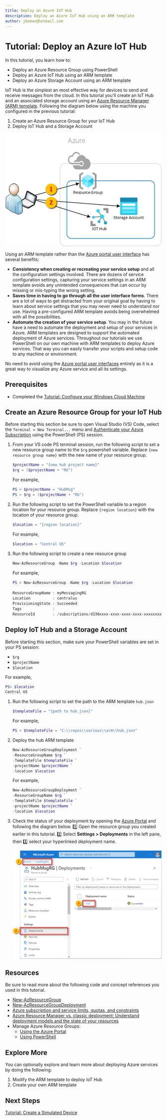 ```yaml
---
title: Deploy an Azure IoT Hub
description: Deploy an Azure IoT Hub using an ARM template 
author: jbeman@hotmail.com
---
```


# Tutorial: Deploy an Azure IoT Hub

In this tutorial, you learn how to:

- Deploy an Azure Resource Group using PowerShell
- Deploy an Azure IoT Hub using an ARM template
- Deploy an Azure Storage Account using an ARM template

IoT Hub is the simplest an most effective way for devices to send and receive messages from the cloud. In this tutorial you'll create an IoT Hub and an associated storage account using an [Azure Resource Manager (ARM) template](https://learn.microsoft.com/azure/azure-resource-manager/templates/overview). Following the diagram below using the machine you configured in the previous tutorial:

1. Create an Azure Resource Group for your IoT Hub
1. Deploy IoT Hub and a Storage Account

![lnk_deployiothub]

Using an ARM template rather than the [Azure portal user interface](https://portal.azure.com) has several benefits:

- **Consistency when creating or recreating your service setup** and all the configuration settings involved. There are dozens of service configuration settings, capturing your service settings in an ARM template avoids any unintended consequences that can occur by missing or mis-typing the wrong setting.
- **Saves time in having to go through all the user interface forms**. There are a lot of ways to get distracted from your original goal by having to learn about service settings that you may never need to understand nor use. Having a pre-configured ARM template avoids being overwhelmed with all the possibilities.
- **Automate the creation of your service setup**. You may in the future have a need to automate the deployment and setup of your services in Azure. ARM templates are designed to support the automated deployment of Azure services. Throughout our tutorials we use PowerShell on our own machine with ARM templates to deploy Azure services. That way you can easily transfer your scripts and setup code to any machine or environment.

No need to avoid using the [Azure portal user interfaces](https://portal.azure.com) entirely as it is a great way to visualize any Azure service and all its settings.

## Prerequisites

- Completed the [Tutorial: Configure your Windows Cloud Machine](tutorial-configure.md)

## Create an Azure Resource Group for your IoT Hub

Before starting this section be sure to open Visual Studio (VS) Code, select the `Terminal > New Terminal...` menu and [Authenticate your Azure Subscription](howto-connecttoazure.md) using the PowerShell (PS) session.

1. From your VS code PS terminal session, run the following script to set a new resource group name to the `$rg` powershell variable. Replace `{new resource group name}` with the new name of your resource group.

    ```powershell
    $projectName = "{new hub project name}"
    $rg = ($projectName + "RG")
    ```

    For example,

    ```powershell
    PS > $projectName = "HubMsg"
    PS > $rg = ($projectName + "RG")
    ```

1. Run the following script to set the PowerShell variable to a region location for your resource group.  Replace `{region location}` with the location of your resource group.

    ```powershell
    $location = "{region location}"
    ```

    For example,

    ```powershell
    $location = "Central US"
    ```

1. Run the following script to create a new resource group

    ```powershell
    New-AzResourceGroup -Name $rg -Location $location
    ```

    For example,

    ```powershell
    PS > New-AzResourceGroup -Name $rg -Location $location

    ResourceGroupName : myMessagingRG
    Location          : centralus
    ProvisioningState : Succeeded
    Tags              : 
    ResourceId        : /subscriptions/d330xxxx-xxxx-xxxx-xxxx-xxxxxxxxabda/resourceGroups/myMessagingRG
    
    ```

## Deploy IoT Hub and a Storage Account

Before starting this section, make sure your PowerShell variables are set in your PS session:
- `$rg`
- `$projectName`
- `$location`

For example,

```powershell
PS> $location
Central US
```

1. Run the following script to set the path to the ARM template `hub.json`

    ```powershell
    $templateFile = "{path to hub.json}"
    ```

    For example,

    ```powershell
    PS > $templateFile = "C:\\repos\\various\\arm\\hub.json"
    ```

1. Deploy the hub ARM template

    ```powershell
    New-AzResourceGroupDeployment `
    -ResourceGroupName $rg `
    -TemplateFile $templateFile `
    -projectName $projectName `
    -location $location
    ```

    For example,

    ```powershell
    New-AzResourceGroupDeployment `
    -ResourceGroupName $rg `
    -TemplateFile $templateFile `
    -projectName $projectName `
    -location $location
    ```

1. Check the status of your deployment by opening the [Azure Portal](https://portal.azure.com) and following the diagram below. 1️⃣ Open the resource group you created earlier in this tutorial. 2️⃣ Select **Settings > Deployments** in the left pane, then 3️⃣ select your hyperlinked deployment name.

    ![lnk_checkdeployment]

## Resources

Be sure to read more about the following code and concept references you used in this tutorial.

- [New-AzResourceGroup](https://learn.microsoft.com/powershell/module/az.resources/new-azresourcegroup?view=azps-9.2.0)
- [New-AzResourceGroupDeployment](https://learn.microsoft.com/powershell/module/az.resources/new-azresourcegroupdeployment?view=azps-9.2.0)
- [Azure subscription and service limits, quotas, and constraints](https://learn.microsoft.com/azure/azure-resource-manager/management/azure-subscription-service-limits)
- [Azure Resource Manager vs. classic deployment: Understand deployment models and the state of your resources](https://learn.microsoft.com/azure/azure-resource-manager/management/deployment-models)
- Manage Azure Resource Groups:
    - [Using the Azure Portal](https://learn.microsoft.com/azure/azure-resource-manager/management/manage-resource-groups-portal)
    - [Using PowerShell](https://learn.microsoft.com/azure/azure-resource-manager/management/manage-resource-groups-powershell)

## Explore More

You can optionally explore and learn more about deploying Azure services by doing the following:

1. Modify the ARM template to deploy IoT Hub
1. Create your own ARM template

## Next Steps

[Tutorial: Create a Simulated Device](tutorial-symmetrickeydevice.md)

<!-- images -->
[lnk_deployiothub]: media/tutorial-deployiothub/deployiothub.png
[lnk_checkdeployment]: media/tutorial-deployiothub/checkdeployment.png